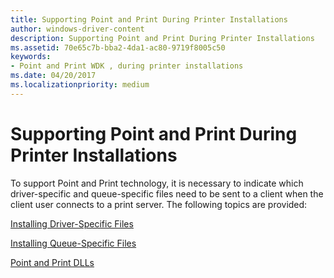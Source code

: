 ```yaml
---
title: Supporting Point and Print During Printer Installations
author: windows-driver-content
description: Supporting Point and Print During Printer Installations
ms.assetid: 70e65c7b-bba2-4da1-ac80-9719f8005c50
keywords:
- Point and Print WDK , during printer installations
ms.date: 04/20/2017
ms.localizationpriority: medium
---
```


# Supporting Point and Print During Printer Installations





To support Point and Print technology, it is necessary to indicate which driver-specific and queue-specific files need to be sent to a client when the client user connects to a print server. The following topics are provided:

[Installing Driver-Specific Files](installing-driver-specific-files.md)

[Installing Queue-Specific Files](installing-queue-specific-files.md)

[Point and Print DLLs](point-and-print-dlls.md)

 

 




